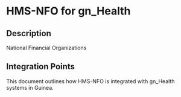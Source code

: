 # HMS-NFO for gn_Health

## Description

National Financial Organizations

## Integration Points

This document outlines how HMS-NFO is integrated with gn_Health systems in Guinea.
